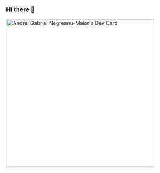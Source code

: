 ### Hi there 👋
<a href="https://app.daily.dev/gabinegreanu01"><img src="https://api.daily.dev/devcards/183cf79d04e24e478bd10501c3f32378.png?r=u0r" width="400" alt="Andrei Gabriel Negreanu-Maior's Dev Card"/></a>
<!--
**agnm01/agnm01** is a ✨ _special_ ✨ repository because its `README.md` (this file) appears on your GitHub profile.

Here are some ideas to get you started:

- 🔭 I’m currently working on ...
- 🌱 I’m currently learning ...
- 👯 I’m looking to collaborate on ...
- 🤔 I’m looking for help with ...
- 💬 Ask me about ...
- 📫 How to reach me: ...
- 😄 Pronouns: ...
- ⚡ Fun fact: ...
-->
